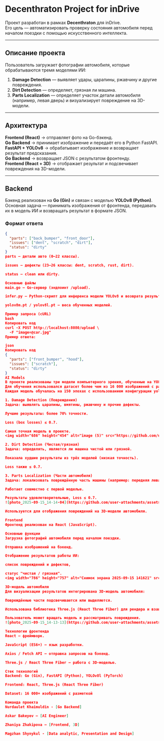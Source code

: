 # Decenthraton Project for inDrive

Проект разработан в рамках **Decenthraton** для inDrive.  
Его цель — автоматизировать проверку состояния автомобиля перед началом поездки с помощью искусственного интеллекта.

---

## Описание проекта

Пользователь загружает фотографии автомобиля, которые обрабатываются тремя моделями ИИ:

1. **Damage Detection** — выявляет удары, царапины, ржавчину и другие повреждения.  
2. **Dirt Detection** — определяет, грязная ли машина.  
3. **Parts Localization** — определяет участок детали автомобиля (например, левая дверь) и визуализирует повреждение на 3D-модели.

---

## Архитектура

**Frontend (React)** → отправляет фото на Go-бэкенд.  
**Go Backend** → принимает изображение и передаёт его в Python FastAPI.  
**FastAPI + YOLOv8** → обрабатывает изображение и возвращает результат предсказания.  
**Go Backend** → возвращает JSON с результатом фронтенду.  
**Frontend (React + 3D)** → отображает результат и подсвечивает повреждения на 3D-модели.  

---

## Backend

Бэкенд реализован на **Go (Gin)** и связан с моделью **YOLOv8 (Python)**.  
Основная задача — принимать изображения от фронтенда, передавать их в модель ИИ и возвращать результат в формате JSON.

### Формат ответа

```json
{
  "parts": ["back_bumper", "front_door"],
  "issues": ["dent", "scratch", "dirt"],
  "status": "dirty"
}
parts — детали авто (0–22 классы).

issues — дефекты (23–26 классы: dent, scratch, rust, dirt).

status — clean или dirty.

Основные файлы
main.go — Go-сервер (эндпоинт /upload).

infer.py — Python-скрипт для инференса модели YOLOv8 и возврата результата в JSON.

yolov8m.pt / yolov8l.pt — веса обученных моделей.

Пример запроса (cURL)
bash
Копировать код
curl -X POST http://localhost:8080/upload \
  -F "image=@car.jpg"
Пример ответа:

json
Копировать код
{
  "parts": ["front_bumper", "hood"],
  "issues": ["scratch"],
  "status": "dirty"
}
AI Models
В проекте реализованы три модели компьютерного зрения, обученные на YOLOv8.
Для обучения использовался датасет более чем из 16 000 изображений с разметкой (images + labels).
Каждая модель обучалась на 150 эпохах с использованием конфигурации yolov8l.

1. Damage Detection (Повреждения)
Задача: выявлять царапины, вмятины, ржавчину и прочие дефекты.

Лучшие результаты: более 70% точности.

Loss (box losses) ≤ 0.7.

Самая точная модель в проекте.
<img width="686" height="454" alt="image (5)" src="https://github.com/user-attachments/assets/7cec4937-6f5f-40f3-88a9-1db47e61fcc2" />

2. Dirt Detection (Чистая/грязная)
Задача: определять, является ли машина чистой или грязной.

Показала худшие результаты из трёх моделей (низкая точность).

Loss также ≤ 0.7.

3. Parts Localization (Части автомобиля)
Задача: локализовать повреждённую часть машины (например: передняя левая дверь, бампер, капот).

Работает совместно с первой моделью.

Результаты удовлетворительные, Loss ≤ 0.7.
![photo_2025-09-15_14-14-04](https://github.com/user-attachments/assets/13e33d55-e80e-40f7-ae60-734f932e9923)

Используется для отображения повреждений на 3D-модели автомобиля.

Frontend
Фронтенд реализован на React (JavaScript).

Основные функции
Загрузка фотографий автомобиля перед началом поездки.

Отправка изображений на бэкенд.

Отображение результатов работы ИИ:

список повреждений и дефектов,

статус "чистая / грязная".
<img width="786" height="757" alt="Снимок экрана 2025-09-15 141621" src="https://github.com/user-attachments/assets/0bed93d9-f2b1-402c-bdc6-043970c7523a" />

3D-модель автомобиля
Для визуализации результатов интегрирована 3D-модель автомобиля:

Повреждённые части подсвечиваются или выделяются.

Использована библиотека Three.js (React Three Fiber) для рендера и взаимодействия с WebGL.

Пользователь может вращать модель и рассматривать повреждения.
![photo_2025-09-15_14-13-13](https://github.com/user-attachments/assets/8b8be868-a147-47ce-93db-2e57caf66bf7)

Технологии фронтенда
React — фреймворк.

JavaScript (ES6+) — язык разработки.

Axios / Fetch API — отправка запросов на бэкенд.

Three.js / React Three Fiber — работа с 3D-моделью.

Стек технологий
Backend: Go (Gin), FastAPI (Python), YOLOv8l (PyTorch)

Frontend: React, Three.js (React Three Fiber)

Dataset: 16 000+ изображений с разметкой

Команда проекта
Nurdaulet Khaimuldin - [Go Backend]

Askar Bakeyev – [AI Engineer]

Zhaniya Zhakipova – [Frontend, 3D]

Magzhan Shynykul - [Data analytic, Presentation and Design]


